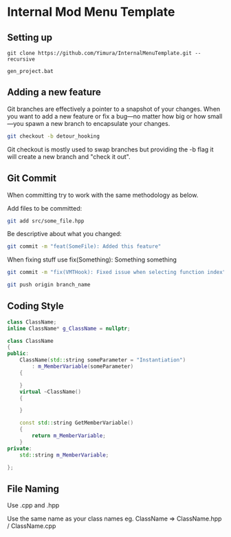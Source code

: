 # Internal Mod Menu Template

## Setting up

```
git clone https://github.com/Yimura/InternalMenuTemplate.git --recursive
```

```
gen_project.bat
```

## Adding a new feature

Git branches are effectively a pointer to a snapshot of your changes. When you want to add a new feature or fix a bug—no matter how big or how small—you spawn a new branch to encapsulate your changes.

```bash
git checkout -b detour_hooking
```

Git checkout is mostly used to swap branches but providing the -b flag it will create a new branch and "check it out".

## Git Commit

When committing try to work with the same methodology as below.

Add files to be committed:
```bash
git add src/some_file.hpp
```

Be descriptive about what you changed:
```bash
git commit -m "feat(SomeFile): Added this feature"
```

When fixing stuff use fix(Something): Something something
```bash
git commit -m "fix(VMTHook): Fixed issue when selecting function index"
```

```bash
git push origin branch_name
```

## Coding Style

```cpp
class ClassName;
inline ClassName* g_ClassName = nullptr;

class ClassName
{
public:
    ClassName(std::string someParameter = "Instantiation")
        : m_MemberVariable(someParameter)
    {

    }
    virtual ~ClassName()
    {

    }

    const std::string GetMemberVariable()
    {
        return m_MemberVariable;
    }
private:
    std::string m_MemberVariable;

};
```

## File Naming

Use .cpp and .hpp

Use the same name as your class names eg. ClassName => ClassName.hpp / ClassName.cpp
